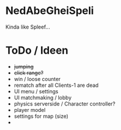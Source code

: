 # NedAbeGheiSpeli
Kinda like Spleef...

# ToDo / Ideen
- ~~jumping~~
- ~~click range?~~
- win / loose counter
- rematch after all Clients-1 are dead
- UI menu / settings
- UI matchmaking / lobby
- physics serverside / Character controller?
- player model
- settings for map (size)
- 
